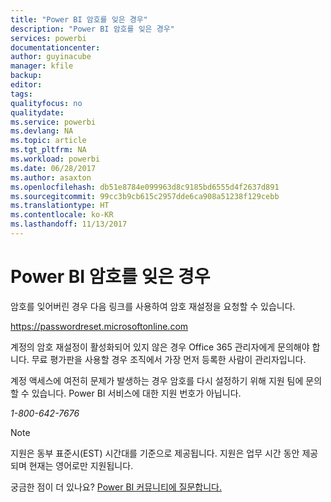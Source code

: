 ```yaml
---
title: "Power BI 암호를 잊은 경우"
description: "Power BI 암호를 잊은 경우"
services: powerbi
documentationcenter: 
author: guyinacube
manager: kfile
backup: 
editor: 
tags: 
qualityfocus: no
qualitydate: 
ms.service: powerbi
ms.devlang: NA
ms.topic: article
ms.tgt_pltfrm: NA
ms.workload: powerbi
ms.date: 06/28/2017
ms.author: asaxton
ms.openlocfilehash: db51e8784e099963d8c9185bd6555d4f2637d891
ms.sourcegitcommit: 99cc3b9cb615c2957dde6ca908a51238f129cebb
ms.translationtype: HT
ms.contentlocale: ko-KR
ms.lasthandoff: 11/13/2017
---
```

# <a name="forgot-your-password-for-power-bi"></a>Power BI 암호를 잊은 경우
암호를 잊어버린 경우 다음 링크를 사용하여 암호 재설정을 요청할 수 있습니다.

<https://passwordreset.microsoftonline.com>

계정의 암호 재설정이 활성화되어 있지 않은 경우 Office 365 관리자에게 문의해야 합니다. 무료 평가판을 사용할 경우 조직에서 가장 먼저 등록한 사람이 관리자입니다.

계정 액세스에 여전히 문제가 발생하는 경우 암호를 다시 설정하기 위해 지원 팀에 문의할 수 있습니다. Power BI 서비스에 대한 지원 번호가 아닙니다.

*1-800-642-7676*

> [!NOTE]
> 지원은 동부 표준시(EST) 시간대를 기준으로 제공됩니다. 지원은 업무 시간 동안 제공되며 현재는 영어로만 지원됩니다.
> 
> 

궁금한 점이 더 있나요? [Power BI 커뮤니티에 질문합니다.](http://community.powerbi.com/)

